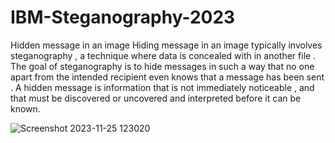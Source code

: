 # IBM-Steganography-2023
Hidden message in an image
Hiding message in an image typically involves steganography , a technique where data is concealed with in another file . The goal of steganography is to hide messages in such a way that no one apart from the intended recipient even knows that a message has been sent . A hidden message is information that is not immediately noticeable , and that must be discovered or uncovered and interpreted before it can be known.


![Screenshot 2023-11-25 123020](https://github.com/ChintalaAnusree/IBM-Steganography-2023/assets/145093622/f85ca85f-1988-437f-a1af-5cee944d3160)
